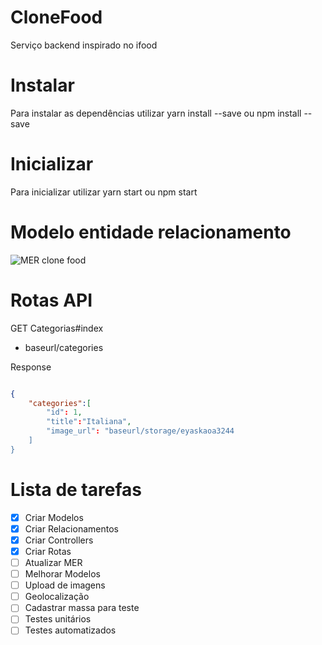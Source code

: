 # CloneFood
Serviço backend inspirado no ifood

# Instalar

Para instalar as dependências utilizar yarn install --save ou npm install --save

# Inicializar

Para inicializar utilizar yarn start ou npm start

# Modelo entidade relacionamento
![MER clone food](https://i.ibb.co/Ky2LpSQ/db.png)

# Rotas API

GET Categorias#index

- baseurl/categories

Response

```json

{
    "categories":[
        "id": 1,
        "title":"Italiana",
        "image_url": "baseurl/storage/eyaskaoa3244
    ]
}

```

# Lista de tarefas

- [x] Criar Modelos
- [x] Criar Relacionamentos
- [x] Criar Controllers
- [x] Criar Rotas
- [ ] Atualizar MER
- [ ] Melhorar Modelos
- [ ] Upload de imagens
- [ ] Geolocalização
- [ ] Cadastrar massa para teste
- [ ] Testes unitários
- [ ] Testes automatizados